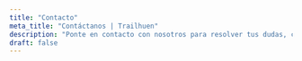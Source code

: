 ```yaml
---
title: "Contacto"
meta_title: "Contáctanos | Trailhuen"
description: "Ponte en contacto con nosotros para resolver tus dudas, compartir tus ideas o colaborar con Trailhuen. ¡Estamos aquí para ayudarte!"
draft: false
---
```

